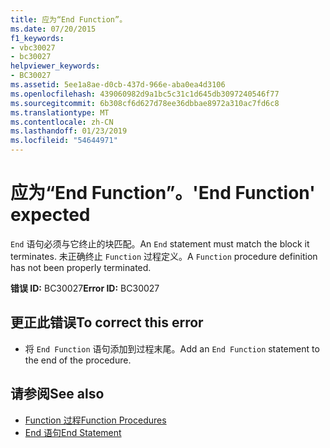 ```yaml
---
title: 应为“End Function”。
ms.date: 07/20/2015
f1_keywords:
- vbc30027
- bc30027
helpviewer_keywords:
- BC30027
ms.assetid: 5ee1a8ae-d0cb-437d-966e-aba0ea4d3106
ms.openlocfilehash: 439060982d9a1bc5c31c1d645db3097240546f77
ms.sourcegitcommit: 6b308cf6d627d78ee36dbbae8972a310ac7fd6c8
ms.translationtype: MT
ms.contentlocale: zh-CN
ms.lasthandoff: 01/23/2019
ms.locfileid: "54644971"
---
```

# <a name="end-function-expected"></a><span data-ttu-id="16f2d-102">应为“End Function”。</span><span class="sxs-lookup"><span data-stu-id="16f2d-102">'End Function' expected</span></span>
<span data-ttu-id="16f2d-103">`End` 语句必须与它终止的块匹配。</span><span class="sxs-lookup"><span data-stu-id="16f2d-103">An `End` statement must match the block it terminates.</span></span> <span data-ttu-id="16f2d-104">未正确终止 `Function` 过程定义。</span><span class="sxs-lookup"><span data-stu-id="16f2d-104">A `Function` procedure definition has not been properly terminated.</span></span>  
  
 <span data-ttu-id="16f2d-105">**错误 ID:** BC30027</span><span class="sxs-lookup"><span data-stu-id="16f2d-105">**Error ID:** BC30027</span></span>  
  
## <a name="to-correct-this-error"></a><span data-ttu-id="16f2d-106">更正此错误</span><span class="sxs-lookup"><span data-stu-id="16f2d-106">To correct this error</span></span>  
  
-   <span data-ttu-id="16f2d-107">将 `End Function` 语句添加到过程末尾。</span><span class="sxs-lookup"><span data-stu-id="16f2d-107">Add an `End Function` statement to the end of the procedure.</span></span>  
  
## <a name="see-also"></a><span data-ttu-id="16f2d-108">请参阅</span><span class="sxs-lookup"><span data-stu-id="16f2d-108">See also</span></span>
- [<span data-ttu-id="16f2d-109">Function 过程</span><span class="sxs-lookup"><span data-stu-id="16f2d-109">Function Procedures</span></span>](../../visual-basic/programming-guide/language-features/procedures/function-procedures.md)
- [<span data-ttu-id="16f2d-110">End 语句</span><span class="sxs-lookup"><span data-stu-id="16f2d-110">End Statement</span></span>](../../visual-basic/language-reference/statements/end-statement.md)
